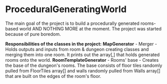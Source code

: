 # ProceduralGeneratingWorld
The main goal of the project is to build a procedurally generated rooms-based world AND NOTHING MORE at the moment. The project was started because of pure boredom.

**Responsibilities of the classes in the project:**
**MapGenerator** - Merger - Holds outputs and inputs from room & dungeon creating classes and merging them into one room. It prints out the array\[,] that holds generated rooms onto the world.
**RoomTemplateGenerator** - Rooms' base - Creates the base of the dungeon's rooms. The base consists of floor tiles randomly pulled from FloorTiles array\[] and walls randomly pulled from Walls array\[] that are built on the edges of the room's floor.
